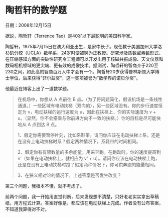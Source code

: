 # 陶哲轩的数学题

日期：2008年12月15日

据说，陶哲轩（Terrence Tao）是40岁以下最聪明的美国科学家。

陶哲轩，1975年7月15日在澳大利亚出生，是家中长子。现任教于美国加州大学洛杉矶分校（UCLA）数学系，24岁时便被聘为正教授。研究涉及质数或素数形式，在压缩感知方面的突破性研究令工程师可以开发出用于核磁共振成像、天文仪器和数码相机领域的更尖端、更有效的成像技术。据测试，陶哲轩的智商介于220至230之间，如此高的智商百万人中才会有一个。陶哲轩20岁获得普林斯顿大学博士学位，后来获得”菲尔兹奖“，这一奖项被誉为”数学界的诺贝尔奖“。

他最近在博客上出了一道数学题。

> 在机场中，你想从 A 点前往 B 点。（为了将问题简化，假设机场是一条线性通道。）一些区域有电动扶梯（双向的），另一些区域没有。你的步行速度恒定为 v，电动扶梯的运行速度为 u，因此在扶梯上，你的实际速度为 v + u。（显然，你不会搭乘与你前进方向不一致的扶梯。）你的目标是尽可能快地从 A 点到达 B 点。
>
> 1、假定你需要暂停片刻，比如系鞋带。请问你应该在电动扶梯上系，还是在没有上电动扶梯时系？假定两种情况下，系鞋带的时间相同。
>
> 2、假定你有有限数量的多余能量，用来奔跑。在跑动时，你的速度提高到 v'（如果在电动扶梯上，就相应为 v' + u）。请问你应该在电动扶梯上跑，还是在没有上电动扶梯时跑？假定两种情况下，你可供奔跑的能量相同。
>
> 3、在狭义相对论的情况下，上述答案是否发生改变？

第三个问题，我根本不懂，就不考虑了。

前两个问题，我一开始用直觉判断，后来发现想不清楚，只好老老实实拿出草稿纸，用方程式计算。答案好像是，都应该在电动扶梯上完成。作者没有公布答案，不知道我算得对不对。
